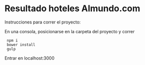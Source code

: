 # Resultado hoteles Almundo.com

Instrucciones para correr el proyecto:

En una consola, posicionarse en la carpeta del proyecto y correr

``` 
 npm i
 bower install
 gulp
```
Entrar en localhost:3000
